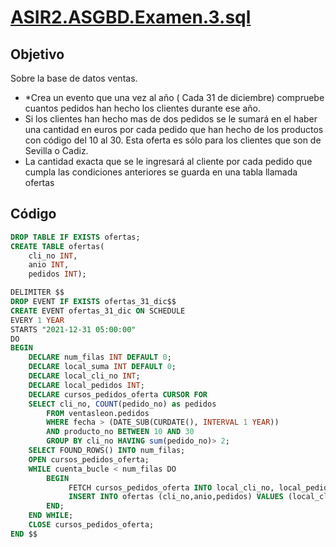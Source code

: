 # [ASIR2.ASGBD.Examen.3.sql](../sqls/ASIR2.ASGBD.Examen.3.sql)

## Objetivo
Sobre la base de datos ventas.
* *Crea un evento que una vez al año ( Cada 31 de diciembre) compruebe cuantos pedidos han hecho los clientes durante ese año.
* Si los clientes han hecho mas de dos pedidos se le sumará en el haber una cantidad en euros por cada pedido que han hecho de los productos con código del 10 al 30. Esta oferta es sólo para los clientes que son de Sevilla o Cadiz.
* La cantidad exacta que se le ingresará al cliente por cada pedido que cumpla las condiciones anteriores se guarda en una tabla llamada ofertas
## Código 

```sql
DROP TABLE IF EXISTS ofertas;
CREATE TABLE ofertas(
	cli_no INT,
    anio INT,
    pedidos INT);

DELIMITER $$
DROP EVENT IF EXISTS ofertas_31_dic$$
CREATE EVENT ofertas_31_dic ON SCHEDULE
EVERY 1 YEAR
STARTS "2021-12-31 05:00:00"
DO
BEGIN
	DECLARE num_filas INT DEFAULT 0;
	DECLARE local_suma INT DEFAULT 0;
	DECLARE local_cli_no INT;
    DECLARE local_pedidos INT;
    DECLARE cursos_pedidos_oferta CURSOR FOR
	SELECT cli_no, COUNT(pedido_no) as pedidos
		FROM ventasleon.pedidos
		WHERE fecha > (DATE_SUB(CURDATE(), INTERVAL 1 YEAR)) 
		AND producto_no BETWEEN 10 AND 30
		GROUP BY cli_no HAVING sum(pedido_no)> 2;
	SELECT FOUND_ROWS() INTO num_filas;
    OPEN cursos_pedidos_oferta;
    WHILE cuenta_bucle < num_filas DO
		BEGIN 
			 FETCH cursos_pedidos_oferta INTO local_cli_no, local_pedidos;
             INSERT INTO ofertas (cli_no,anio,pedidos) VALUES (local_cli_no,YEAR(CURDATE()));
        END;
    END WHILE;
    CLOSE cursos_pedidos_oferta;
END $$
```